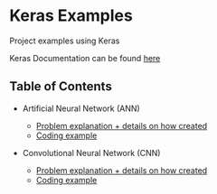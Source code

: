 # Keras Examples
Project examples using Keras

Keras Documentation can be found [here](https://keras.io/#keras-the-python-deep-learning-library)

## Table of Contents
* Artificial Neural Network (ANN)
   * [Problem explanation + details on how created]()
   * [Coding example]()

* Convolutional Neural Network (CNN)
   * [Problem explanation + details on how created]()
   * [Coding example]()
